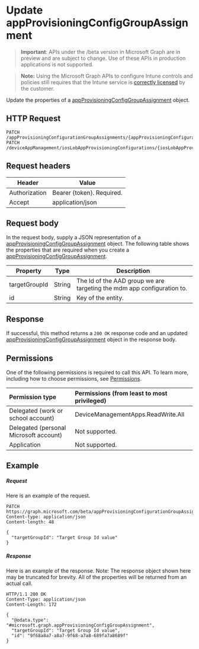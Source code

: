 ﻿# Update appProvisioningConfigGroupAssignment

> **Important**: APIs under the /beta version in Microsoft Graph are in preview and are subject to change. Use of these APIs in production applications is not supported.

> **Note:** Using the Microsoft Graph APIs to configure Intune controls and policies still requires that the Intune service is [correctly licensed](https://go.microsoft.com/fwlink/?linkid=839381) by the customer.

Update the properties of a [appProvisioningConfigGroupAssignment](../resources/intune_apps_appprovisioningconfiggroupassignment.md) object.
## HTTP Request
<!-- {
  "blockType": "ignored"
}
-->
```http
PATCH /appProvisioningConfigurationGroupAssignments/{appProvisioningConfigurationGroupAssignmentsId}
PATCH /deviceAppManagement/iosLobAppProvisioningConfigurations/{iosLobAppProvisioningConfigurationId}/groupAssignments/{appProvisioningConfigGroupAssignmentId}
```

## Request headers
|Header|Value|
|---|---|
|Authorization|Bearer {token}. Required.|
|Accept|application/json|

## Request body
In the request body, supply a JSON representation of a [appProvisioningConfigGroupAssignment](../resources/intune_apps_appprovisioningconfiggroupassignment.md) object.
The following table shows the properties that are required when you create a [appProvisioningConfigGroupAssignment](../resources/intune_apps_appprovisioningconfiggroupassignment.md).

|Property|Type|Description|
|---|---|---|
|targetGroupId|String|The Id of the AAD group we are targeting the mdm app configuration to.|
|id|String|Key of the entity.|

## Response

If successful, this method returns a `200 OK` response code and an updated [appProvisioningConfigGroupAssignment](../resources/intune_apps_appprovisioningconfiggroupassignment.md) object in the response body.

## Permissions
One of the following permissions is required to call this API. To learn more, including how to choose permissions, see [Permissions](../../../concepts/permissions_reference.md).

|Permission type      | Permissions (from least to most privileged)              | 
|:--------------------|:---------------------------------------------------------| 
|Delegated (work or school account) | DeviceManagementApps.ReadWrite.All    | 
|Delegated (personal Microsoft account) | Not supported.    | 
|Application | Not supported. | 

## Example

##### Request

Here is an example of the request.
```http
PATCH https://graph.microsoft.com/beta/appProvisioningConfigurationGroupAssignments/{appProvisioningConfigurationGroupAssignmentsId}
Content-type: application/json
Content-length: 48

{
  "targetGroupId": "Target Group Id value"
}
```

##### Response

Here is an example of the response. Note: The response object shown here may be truncated for brevity. All of the properties will be returned from an actual call.
```http
HTTP/1.1 200 OK
Content-Type: application/json
Content-Length: 172

{
  "@odata.type": "#microsoft.graph.appProvisioningConfigGroupAssignment",
  "targetGroupId": "Target Group Id value",
  "id": "9f68a8a7-a8a7-9f68-a7a8-689fa7a8689f"
}
```



